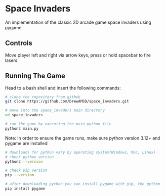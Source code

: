 # Space Invaders
An implementation of the classic 2D arcade game space invaders using pygame

## Controls
Move player left and right via arrow keys, press or hold spacebar to fire lasers

## Running The Game
Head to a bash shell and insert the following commands:
```bash
# clone the repository from github
git clone https://github.com/DrewAMSD/space_invaders.git

# move into the space_invaders main directory
cd space_invaders

# run the game by executing the main python file
python3 main.py
```

Note: In order to ensure the game runs, make sure python version 3.12+ and pygame are installed
```bash
# downloads for python vary by operating system(Windows, Mac, Linux)
# check python version
python3 --version

# check pip version
pip --version

# after downloading python you can install pygame with pip, the python package manager
pip install pygame
```
